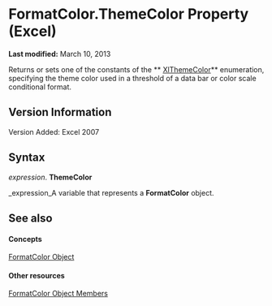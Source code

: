 
# FormatColor.ThemeColor Property (Excel)

 **Last modified:** March 10, 2013

Returns or sets one of the constants of the  ** [XlThemeColor](d19cf07f-83df-8a95-7521-756513a81372.md)** enumeration, specifying the theme color used in a threshold of a data bar or color scale conditional format.

## Version Information

Version Added: Excel 2007 


## Syntax

 _expression_. **ThemeColor**

 _expression_A variable that represents a  **FormatColor** object.


## See also


#### Concepts


 [FormatColor Object](b7818b27-8790-ef52-c24e-8edbdcf979f2.md)
#### Other resources


 [FormatColor Object Members](4e3d955c-f9da-e83a-70dc-8ce7efa81cfb.md)
